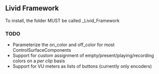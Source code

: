 Livid Framework
---------------

To install, the folder MUST be called _Livid_Framework

### TODO
* Parameterize the on_color and off_color for most ControlSurfaceComponents
* Support for custom assignment of empty/present/playing/recording colors on a *per clip* basis
* Support for VU meters as lists of buttons (currently only encoders)
